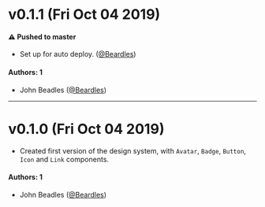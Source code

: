 # v0.1.1 (Fri Oct 04 2019)

#### ⚠️  Pushed to master

- Set up for auto deploy.  ([@Beardles](https://github.com/Beardles))

#### Authors: 1

- John Beadles ([@Beardles](https://github.com/Beardles))

---

# v0.1.0 (Fri Oct 04 2019)

- Created first version of the design system, with `Avatar`, `Badge`, `Button`, `Icon` and `Link` components.

#### Authors: 1

- John Beadles ([@Beardles](https://github.com/Beardles))
